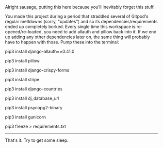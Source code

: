Alright sausage, putting this here because you'll inevitably forget this stuff.

You made this project during a period that straddled several of Gitpod's regular meltdowns (sorry, "updates") and so its dependencies/requirements ended up completely borked. Every single time this workspace is re-opened/re-loaded, you need to add allauth and pillow back into it. If we end up adding any other dependencies later on, the same thing will probably have to happen with those. Pump these into the terminal:

pip3 install django-allauth==0.41.0

pip3 install pillow

pip3 install django-crispy-forms

pip3 install stripe

pip3 install django-countries

pip3 install dj_database_url

pip3 install psycopg2-binary

pip3 install gunicorn

pip3 freeze > requirements.txt

---

That's it. Try to get some sleep.